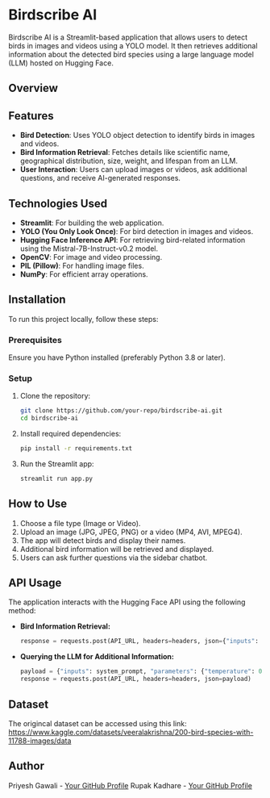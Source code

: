 # Birdscribe AI

Birdscribe AI is a Streamlit-based application that allows users to detect birds in images and videos using a YOLO model. It then retrieves additional information about the detected bird species using a large language model (LLM) hosted on Hugging Face.

## Overview


## Features

- **Bird Detection**: Uses YOLO object detection to identify birds in images and videos.
- **Bird Information Retrieval**: Fetches details like scientific name, geographical distribution, size, weight, and lifespan from an LLM.
- **User Interaction**: Users can upload images or videos, ask additional questions, and receive AI-generated responses.

## Technologies Used

- **Streamlit**: For building the web application.
- **YOLO (You Only Look Once)**: For bird detection in images and videos.
- **Hugging Face Inference API**: For retrieving bird-related information using the Mistral-7B-Instruct-v0.2 model.
- **OpenCV**: For image and video processing.
- **PIL (Pillow)**: For handling image files.
- **NumPy**: For efficient array operations.

## Installation

To run this project locally, follow these steps:

### Prerequisites

Ensure you have Python installed (preferably Python 3.8 or later).

### Setup

1. Clone the repository:
   ```sh
   git clone https://github.com/your-repo/birdscribe-ai.git
   cd birdscribe-ai
   ```
2. Install required dependencies:
   ```sh
   pip install -r requirements.txt
   ```
3. Run the Streamlit app:
   ```sh
   streamlit run app.py
   ```

## How to Use

1. Choose a file type (Image or Video).
2. Upload an image (JPG, JPEG, PNG) or a video (MP4, AVI, MPEG4).
3. The app will detect birds and display their names.
4. Additional bird information will be retrieved and displayed.
5. Users can ask further questions via the sidebar chatbot.

## API Usage

The application interacts with the Hugging Face API using the following method:

- **Bird Information Retrieval:**
  ```python
  response = requests.post(API_URL, headers=headers, json={"inputs": prompt})
  ```
- **Querying the LLM for Additional Information:**
  ```python
  payload = {"inputs": system_prompt, "parameters": {"temperature": 0.8, "max_length": 100}}
  response = requests.post(API_URL, headers=headers, json=payload)
  ```
## Dataset
The origincal dataset can be accessed using this link:
https://www.kaggle.com/datasets/veeralakrishna/200-bird-species-with-11788-images/data

## Author

Priyesh Gawali - [Your GitHub Profile]([https://github.com/Roronoa-17])
Rupak Kadhare - [Your GitHub Profile]([https://github.com/RupakKadhare15])
